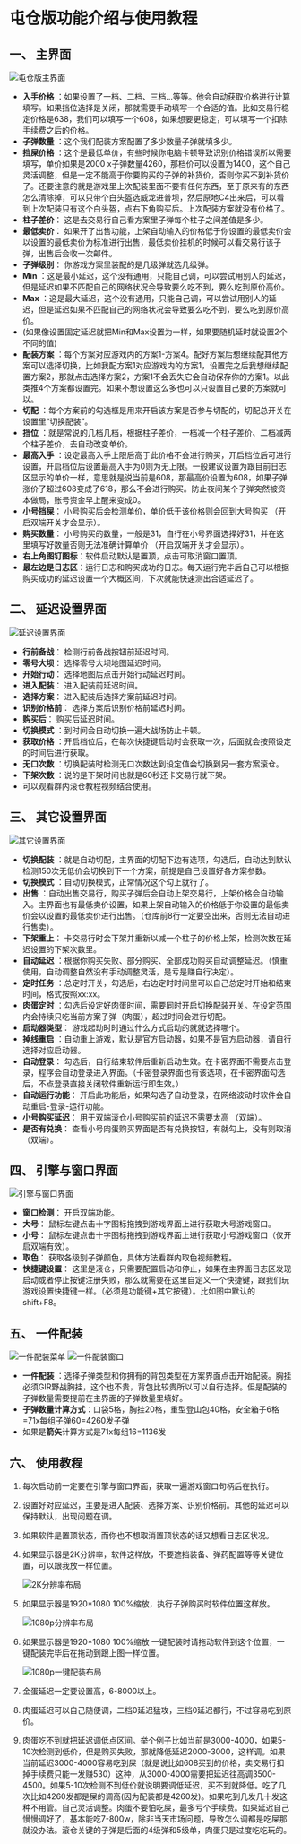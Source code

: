 # 屯仓版功能介绍与使用教程

## 一、 主界面

![屯仓版主界面](/images/image_9.png)

* **入手价格** ：如果设置了一档、二档、三档...等等。他会自动获取价格进行计算填写。如果挡位选择是关闭，那就需要手动填写一个合适的值。比如交易行稳定价格是638，我们可以填写一个608，如果想要更稳定，可以填写一个扣除手续费之后的价格。
* **子弹数量** ：这个我们配装方案配置了多少数量子弹就填多少。
* **挡屎价格** ：这个是最低单价，有些时候你电脑卡顿导致识别价格错误所以需要填写，单价如果是2000 x子弹数量4260，那档价可以设置为1400，这个自己灵活调整，但是一定不能高于你要购买的子弹的补货价，否则你买不到补货价了。还要注意的就是游戏里上次配装里面不要有任何东西，至于原来有的东西怎么清除掉，可以只带个白头盔选威龙进普坝，然后原地C4出来后，可以看到上次配装只有这个白头盔，点右下角购买后。上次配装方案就没有价格了。
* **柱子差价**： 这是去交易行自己看方案里子弹每个柱子之间差值是多少。
* **最低卖价**： 如果开了出售功能，上架自动输入的价格低于你设置的最低卖价会以设置的最低卖价为标准进行出售，最低卖价挂机的时候可以看交易行该子弹，出售后会收一次邮件。
* **子弹级别**： 你游戏方案里装配的是几级弹就选几级弹。
* **Min** ：这是最小延迟，这个没有通用，只能自己调，可以尝试用别人的延迟，但是延迟如果不匹配自己的网络状况会导致要么吃不到，要么吃到原价高价。
* **Max** ：这是最大延迟，这个没有通用，只能自己调，可以尝试用别人的延迟，但是延迟如果不匹配自己的网络状况会导致要么吃不到，要么吃到原价高价。
* (如果像设置固定延迟就把Min和Max设置为一样，如果要随机延时就设置2个不同的值) 
* **配装方案** ：每个方案对应游戏内的方案1-方案4。配好方案后想继续配其他方案可以选择切换，比如我配方案1对应游戏内的方案1，设置完之后我想继续配置方案2，那就点击选择方案2，方案1不会丢失它会自动保存你的方案1。以此类推4个方案都设置完。如果不想设置这么多也可以只设置自己要的方案就可以。
* **切配** ：每个方案前的勾选框是用来开启该方案是否参与切配的，切配总开关在设置里“切换配装”。
* **挡位** ：就是常说的几档几档，根据柱子差价，一档减一个柱子差价、二档减两个柱子差价，去自动改变单价。
* **最高入手** ：设定最高入手上限后高于此价格不会进行购买，开启档位后可进行设置，开启档位后设置最高入手为0则为无上限。一般建议设置为跟目前日志区显示的单价一样，意思就是说当前是608，那最高价设置为608，如果子弹涨价了超过608变成了618，那么不会进行购买。防止夜间某个子弹突然被资本做局，账号资金早上醒来变成0。
* **小号挡屎**： 小号购买后会检测单价，单价低于该价格则会回到大号购买 （开启双端开关才会显示）。
* **购买数量**： 小号购买的数量，一般是31，自行在小号界面选择好31，并在这里填写好数量否则无法准确计算单价 （开启双端开关才会显示）。
* **右上角图钉图标**：软件启动默认是置顶，点击可取消窗口置顶。
* **最左边是日志区**：运行日志和购买成功的日志。每天运行完毕后自己可以根据购买成功的延迟设置一个大概区间，下次就能快速测出合适延迟了。

## 二、 延迟设置界面

![延迟设置界面](/images/image_10.png)

* **行前备战**： 检测行前备战按钮前延迟时间。
* **零号大坝**： 选择零号大坝地图延迟时间。
* **开始行动**： 选择地图后点击开始行动延迟时间。
* **进入配装**： 进入配装前延迟时间。
* **选择方案**： 进入配装后选择方案前延迟时间。
* **识别价格前**： 选择方案后识别价格前延迟时间。
* **购买后**： 购买后延迟时间。
* **切换模式** ：到时间会自动切换一遍大战场防止卡顿。
* **获取价格** ：开启档位后，在每次快捷键启动时会获取一次，后面就会按照设定的时间后进行获取。
* **无口次数** ：切换配装时检测无口次数达到设定值会切换到另一套方案滚仓。
* **下架次数** ：说的是下架时间也就是60秒还卡交易行就下架。
* 可以观看群内滚仓教程视频结合使用。

## 三、 其它设置界面

![其它设置界面](/images/image_11.png)

* **切换配装** ：就是自动切配，主界面的切配下边有选项，勾选后，自动达到默认检测150次无低价会切换到下一个方案，前提是自己设置好各方案参数。
* **切换模式** ：自动切换模式，正常情况这个勾上就行了。
* **出售** ：自动出售交易行，购买子弹后会自动上架交易行，上架价格会自动输入。主界面也有最低卖价设置，如果上架自动输入的价格低于你设置的最低卖价会以设置的最低卖价进行出售。（仓库前8行一定要空出来，否则无法自动进行售卖）。
* **下架重上**： 卡交易行时会下架并重新以减一个柱子的价格上架，检测次数在延迟设置的下架次数里。
* **自动延迟** ：根据你购买失败、部分购买、全部成功购买自动调整延迟。（慎重使用，自动调整自然没有手动调整灵活，是亏是赚自行决定）。
* **定时任务** ：总定时开关，勾选后，右边定时时间里可以自己总定时开始和结束时间，格式按照xx:xx。
* **肉蛋定时** ：勾选后设定好肉蛋时间，需要同时开启切换配装开关。在设定范围内会持续只吃当前方案子弹（肉蛋），超过时间会进行切配。
* **启动器类型**： 游戏起动时时通过什么方式启动的就就选择哪个。
* **掉线重启** ：自动重上游戏，默认是官方启动器，如果不是官方启动器，请自行选择对应启动器。
* **自动登录**： 勾选后，自行结束软件后重新启动生效。在卡密界面不需要点击登录，程序会自动登录进入界面。（卡密登录界面也有该选项，在卡密界面勾选后，不点登录直接关闭软件重新运行即生效。）
* **自动运行功能**： 开启此功能后，如果勾选了自动登录，在网络波动时软件会自动重启-登录-运行功能。
* **小号购买延迟**： 用于双端滚仓小号购买前的延迟不需要太高 （双端）。
* **是否有兑换**： 查看小号肉蛋购买界面是否有兑换按钮，有就勾上，没有则取消 （双端）。

## 四、 引擎与窗口界面

![引擎与窗口界面](/images/image_12.png)

* **窗口检测**： 开启双端功能。
* **大号**： 鼠标左键点击十字图标拖拽到游戏界面上进行获取大号游戏窗口。
* **小号**： 鼠标左键点击十字图标拖拽到游戏界面上进行获取小号游戏窗口（仅开启双端有效）。
* **取色**： 获取各级别子弹颜色，具体方法看群内取色视频教程。
* **快捷键设置**： 这里是滚仓，只需要配置启动和停止，如果在主界面日志区发现启动或者停止按键注册失败，那么就需要在这里自定义一个快捷键，跟我们玩游戏设置快捷键一样。（必须是功能键+其它按键）。比如图中默认的shift+F8。

## 五、 一件配装

![一件配装菜单](/images/image_13.png)
![一件配装窗口](/images/image_14.png)

* **一件配装** ：选择子弹类型和你拥有的背包类型在方案界面点击开始配装。胸挂必须GIR野战胸挂，这个也不贵，背包比较贵所以可以自行选择。但是配装的子弹数量需要提前在主界面的子弹数量里填好。
* **子弹数量计算方式**：口袋5格，胸挂20格，重型登山包40格，安全箱子6格=71x每组子弹60=4260发子弹
* 如果是**箭矢**计算方式是71x每组16=1136发

## 六、 使用教程

1.  每次启动前一定要在引擎与窗口界面，获取一遍游戏窗口句柄后在执行。
2.  设置好对应延迟，主要是进入配装、选择方案、识别价格前。其他的延迟可以保持默认，出现问题在调。
3.  如果软件是置顶状态，而你也不想取消置顶状态的话又想看日志区状况。
4.  如果显示器是2K分辨率，软件这样放，不要遮挡装备、弹药配置等等关键位置，可以跟我放一样位置。

    ![2K分辨率布局](/images/image_15.png)

5.  如果显示器是1920\*1080 100%缩放，执行子弹购买时软件位置这样放。

    ![1080p分辨率布局](/images/image_16.png)

6.  如果显示器是1920\*1080 100%缩放 一键配装时请拖动软件到这个位置，一键配装完毕后在拖动到跟上图一样位置。

    ![1080p一键配装布局](/images/image_17.png)

7.  金蛋延迟一定要设置高，6-8000以上。
8.  肉蛋延迟可以自己随便调，二档0延迟猛攻，三档0延迟都行，不过容易吃到原价。
9.  肉蛋吃不到就把延迟调低点区间。举个例子比如当前是3000-4000，如果5-10次检测到低价，但是购买失败，那就降低延迟2000-3000，这样调。如果当前延迟3000-4000容易吃到屎（就是说比如608买到的价格，卖交易行扣掉手续费只能一发赚530）这种，从3000-4000需要把延迟往高调3500-4500。如果5-10次检测不到低价就说明要调低延迟，买不到就降低。吃了几次比如4260发都是屎的调高(因为配装都是4260发)。如果吃到几发几十发这种不用管。自己灵活调整。肉蛋不要怕吃屎，最多亏个手续费。如果延迟自己慢慢调好了，基本能吃7-800w，除非当天市场问题，导致怎么调都是吃屎那就没办法。滚仓关键的子弹是后面的4级弹和5级单，肉蛋只是过度吃吃玩的。